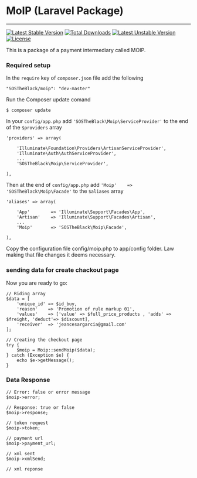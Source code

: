 # MoIP (Laravel Package)
----------------------

[![Latest Stable Version](https://poser.pugx.org/SOSTheBlack/moip/v/stable.svg)](https://packagist.org/packages/SOSTheBlack/moip) [![Total Downloads](https://poser.pugx.org/SOSTheBlack/moip/downloads.svg)](https://packagist.org/packages/SOSTheBlack/moip) [![Latest Unstable Version](https://poser.pugx.org/SOSTheBlack/moip/v/unstable.svg)](https://packagist.org/packages/SOSTheBlack/moip) [![License](https://poser.pugx.org/SOSTheBlack/moip/license.svg)](https://packagist.org/packages/SOSTheBlack/moip)

This is a package of a payment intermediary called MOIP.

### Required setup

In the `require` key of `composer.json` file add the following

    "SOSTheBlack/moip": "dev-master"

Run the Composer update comand

    $ composer update

In your `config/app.php` add `'SOSTheBlack\Moip\ServiceProvider'` to the end of the `$providers` array

    'providers' => array(

        'Illuminate\Foundation\Providers\ArtisanServiceProvider',
        'Illuminate\Auth\AuthServiceProvider',
        ...
        'SOSTheBlack\Moip\ServiceProvider',

    ),

Then at the end of `config/app.php` add `'Moip'    => 'SOSTheBlack\Moip\Facade'` to the `$aliases` array

    'aliases' => array(

        'App'        => 'Illuminate\Support\Facades\App',
        'Artisan'    => 'Illuminate\Support\Facades\Artisan',
        ...
        'Moip'       => 'SOSTheBlack\Moip\Facade',

    ),

Copy the configuration file config/moip.php to app/config folder. Law making that file changes it deems necessary.

### sending data for create chackout page

Now you are ready to go:

    // Riding array
    $data = [
        'unique_id' => $id_buy,
        'reason'    => 'Promotion of rule markup 01',
        'values'    => ['value' => $full_price_products , 'adds' => $freight, 'deduct'=> $discount],
        'receiver'  => 'jeancesargarcia@gmail.com'
    ];

    // Creating the checkout page
    try {
        $moip = Moip::sendMoip($data);
    } catch (Exception $e) {
        echo $e->getMessage();
    }

### Data Response

    // Error: false or error message
    $moip->error;

    // Response: true or false
    $moip->response;

    // token request
    $moip->token;

    // payment url
    $moip->payment_url;

    // xml sent
    $moip->xmlSend;

    // xml reponse